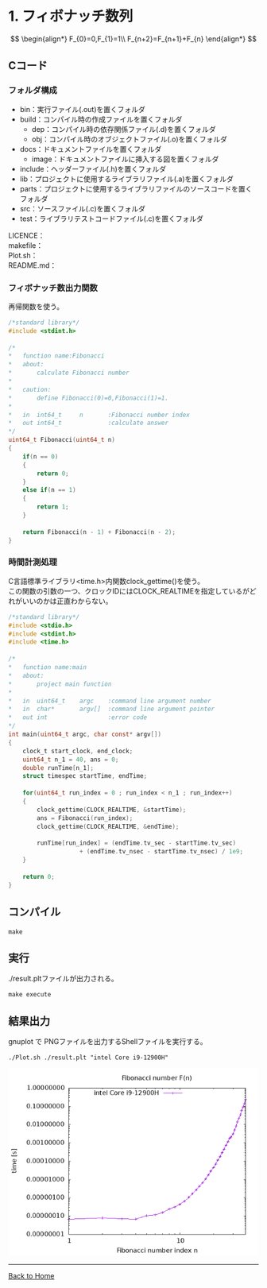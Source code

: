 <!--

This document is written in Markdown.
You can preview on such as VisualStudio Code.
If you want to know more, search with "vscode markdown" or refer to official document https://code.visualstudio.com/Docs/languages/markdown .

-->

# 1. フィボナッチ数列

$$
\begin{align*}
	F_{0}=0,F_{1}=1\\
	F_{n+2}=F_{n+1}+F_{n}
\end{align*}
$$
## Cコード
### フォルダ構成
- bin：実行ファイル(.out)を置くフォルダ
- build：コンパイル時の作成ファイルを置くフォルダ
	- dep：コンパイル時の依存関係ファイル(.d)を置くフォルダ
	- obj：コンパイル時のオブジェクトファイル(.o)を置くフォルダ
- docs：ドキュメントファイルを置くフォルダ
	- image：ドキュメントファイルに挿入する図を置くフォルダ
- include：ヘッダーファイル(.h)を置くフォルダ
- lib：プロジェクトに使用するライブラリファイル(.a)を置くフォルダ
- parts：プロジェクトに使用するライブラリファイルのソースコードを置くフォルダ
- src：ソースファイル(.c)を置くフォルダ
- test：ライブラリテストコードファイル(.c)を置くフォルダ

LICENCE：  
makefile：  
Plot.sh：  
README.md：  

### フィボナッチ数出力関数
再帰関数を使う。
```C
/*standard library*/
#include <stdint.h>

/*
*	function name:Fibonacci
*	about:
*		calculate Fibonacci number
*
*	caution:
*		define Fibonacci(0)=0,Fibonacci(1)=1.
*
*	in	int64_t		n		:Fibonacci number index
*	out	int64_t				:calculate answer
*/
uint64_t Fibonacci(uint64_t n)
{
	if(n == 0)
	{
		return 0;
	}
	else if(n == 1)
	{
		return 1;
	}

	return Fibonacci(n - 1) + Fibonacci(n - 2);
}
```

### 時間計測処理
C言語標準ライブラリ<time.h>内関数clock_gettime()を使う。  
この関数の引数の一つ、クロックIDにはCLOCK_REALTIMEを指定しているがどれがいいのかは正直わからない。
```C
/*standard library*/
#include <stdio.h>
#include <stdint.h>
#include <time.h>

/*
*	function name:main
*	about:
*		project main function
*
*	in	uint64_t	argc	:command line argument number
*	in	char*		argv[]	:command line argument pointer
*	out	int					:error code
*/
int main(uint64_t argc, char const* argv[])
{
	clock_t start_clock, end_clock;
	uint64_t n_1 = 40, ans = 0;
	double runTime[n_1];
	struct timespec startTime, endTime;

	for(uint64_t run_index = 0 ; run_index < n_1 ; run_index++)
	{
		clock_gettime(CLOCK_REALTIME, &startTime);
		ans = Fibonacci(run_index);
		clock_gettime(CLOCK_REALTIME, &endTime);

		runTime[run_index] = (endTime.tv_sec - startTime.tv_sec)
					+ (endTime.tv_nsec - startTime.tv_nsec) / 1e9;
	}

	return 0;
}
```

## コンパイル

```
make
```

## 実行
./result.pltファイルが出力される。
```
make execute
```
## 結果出力
gnuplot で PNGファイルを出力するShellファイルを実行する。
```
./Plot.sh ./result.plt "intel Core i9-12900H"
```
![result](./docs/image/result.png)

----
[Back to Home](../README.md)

<!-- Written by Croyfet in 2022-->
